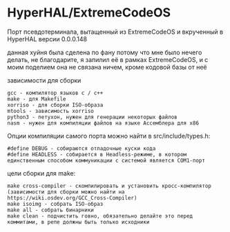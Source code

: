 # HyperHAL/ExtremeCodeOS

Порт псевдотерминала, вытащенный из ExtremeCodeOS и вкрученный в HyperHAL 
версии 0.0.0.148

данная хуйня была сделена по фану потому что мне было нечего делать, не благодарите, я запилил её в рамках ExtremeCodeOS, и с моим поделием она не связана ничем, кроме кодовой базы от неё

зависимости для сборки
```
gcc - компилятор языков c / c++
make - для Makefile
xorriso - для сборки ISO-образа
mtools - зависимость xorriso
python3 - петухон, нужен для генерации некоторых файлов
nasm - нужен для компиляции файлов на языке Ассемблера для x86
```

Опции компиляции самого порта можно найти в src/include/types.h:

```
#define DEBUG - собираются отладочные куски кода
#define HEADLESS - собирается в Headless-режиме, в котором единственным способом коммуникации с системой является COM1-порт
```

цели сборки для make:
```
make cross-compiler - скомпилировать и установить кросс-компилятор (зависимости для сборки можно найти на https://wiki.osdev.org/GCC_Cross-Compiler)
make isoimg - собрать ISO-образ
make all - собрать бинарники
make clean - подчистить говно, обязательно делайте это перед коммитами, в репе должны быть только исходники
```